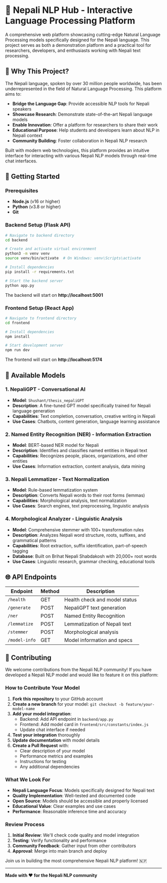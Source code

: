 # 🧠 Nepali NLP Hub - Interactive Language Processing Platform

A comprehensive web platform showcasing cutting-edge Natural Language Processing models specifically designed for the Nepali language. This project serves as both a demonstration platform and a practical tool for researchers, developers, and enthusiasts working with Nepali text processing.

## 🎯 Why This Project?

The Nepali language, spoken by over 30 million people worldwide, has been underrepresented in the field of Natural Language Processing. This platform aims to:

- **Bridge the Language Gap**: Provide accessible NLP tools for Nepali speakers
- **Showcase Research**: Demonstrate state-of-the-art Nepali language models
- **Enable Innovation**: Offer a platform for researchers to share their work
- **Educational Purpose**: Help students and developers learn about NLP in Nepali context
- **Community Building**: Foster collaboration in Nepali NLP research

Built with modern web technologies, this platform provides an intuitive interface for interacting with various Nepali NLP models through real-time chat interfaces.

## 🚀 Getting Started

### Prerequisites

- **Node.js** (v16 or higher)
- **Python** (v3.8 or higher)
- **Git**

### Backend Setup (Flask API)

```bash
# Navigate to backend directory
cd backend

# Create and activate virtual environment
python3 -m venv venv
source venv/bin/activate  # On Windows: venv\Scripts\activate

# Install dependencies
pip install -r requirements.txt

# Start the backend server
python app.py
```

The backend will start on **http://localhost:5001**

### Frontend Setup (React App)

```bash
# Navigate to frontend directory
cd frontend

# Install dependencies
npm install

# Start development server
npm run dev
```

The frontend will start on **http://localhost:5174**

## 🤖 Available Models

### 1. **NepaliGPT** - Conversational AI

- **Model**: `Shushant/thesis_nepaliGPT`
- **Description**: A fine-tuned GPT model specifically trained for Nepali language generation
- **Capabilities**: Text completion, conversation, creative writing in Nepali
- **Use Cases**: Chatbots, content generation, language learning assistance

### 2. **Named Entity Recognition (NER)** - Information Extraction

- **Model**: BERT-based NER model for Nepali
- **Description**: Identifies and classifies named entities in Nepali text
- **Capabilities**: Recognizes people, places, organizations, and other entities
- **Use Cases**: Information extraction, content analysis, data mining

### 3. **Nepali Lemmatizer** - Text Normalization

- **Model**: Rule-based lemmatization system
- **Description**: Converts Nepali words to their root forms (lemmas)
- **Capabilities**: Morphological analysis, text normalization
- **Use Cases**: Search engines, text preprocessing, linguistic analysis

### 4. **Morphological Analyzer** - Linguistic Analysis

- **Model**: Comprehensive stemmer with 100+ transformation rules
- **Description**: Analyzes Nepali word structure, roots, suffixes, and grammatical patterns
- **Capabilities**: Root extraction, suffix identification, part-of-speech tagging
- **Database**: Built on Brihat Nepali Shabdakosh with 20,000+ root words
- **Use Cases**: Linguistic research, grammar checking, educational tools

## 🌐 API Endpoints

| Endpoint      | Method | Description                   |
| ------------- | ------ | ----------------------------- |
| `/health`     | GET    | Health check and model status |
| `/generate`   | POST   | NepaliGPT text generation     |
| `/ner`        | POST   | Named Entity Recognition      |
| `/lemmatize`  | POST   | Lemmatization of Nepali text  |
| `/stemmer`    | POST   | Morphological analysis        |
| `/model-info` | GET    | Model information and specs   |

## 🤝 Contributing

We welcome contributions from the Nepali NLP community! If you have developed a Nepali NLP model and would like to feature it on this platform:

### How to Contribute Your Model

1. **Fork this repository** to your GitHub account
2. **Create a new branch** for your model: `git checkout -b feature/your-model-name`
3. **Add your model integration**:
   - Backend: Add API endpoint in `backend/app.py`
   - Frontend: Add model card in `frontend/src/constants/index.js`
   - Update chat interface if needed
4. **Test your integration** thoroughly
5. **Update documentation** with model details
6. **Create a Pull Request** with:
   - Clear description of your model
   - Performance metrics and examples
   - Instructions for testing
   - Any additional dependencies

### What We Look For

- **Nepali Language Focus**: Models specifically designed for Nepali text
- **Quality Implementation**: Well-tested and documented code
- **Open Source**: Models should be accessible and properly licensed
- **Educational Value**: Clear examples and use cases
- **Performance**: Reasonable inference time and accuracy

### Review Process

1. **Initial Review**: We'll check code quality and model integration
2. **Testing**: Verify functionality and performance
3. **Community Feedback**: Gather input from other contributors
4. **Approval**: Merge into main branch and deploy

Join us in building the most comprehensive Nepali NLP platform! 🇳🇵

---

**Made with ❤️ for the Nepali NLP community**
